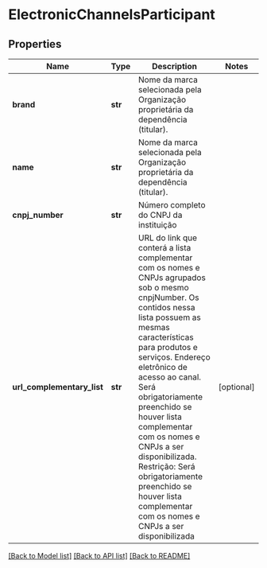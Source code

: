 # ElectronicChannelsParticipant

## Properties
Name | Type | Description | Notes
------------ | ------------- | ------------- | -------------
**brand** | **str** | Nome da marca selecionada pela Organização proprietária da dependência (titular). | 
**name** | **str** | Nome da marca selecionada pela Organização proprietária da dependência (titular). | 
**cnpj_number** | **str** | Número completo do CNPJ da instituição | 
**url_complementary_list** | **str** | URL do link que conterá a lista complementar com os nomes e CNPJs agrupados sob o mesmo cnpjNumber. Os contidos nessa lista possuem as mesmas características para produtos e serviços.  Endereço eletrônico de acesso ao canal. Será obrigatoriamente preenchido se houver lista complementar com os nomes e CNPJs a ser disponibilizada.   Restrição: Será obrigatoriamente preenchido se houver lista complementar com os nomes e CNPJs a ser disponibilizada  | [optional] 

[[Back to Model list]](../README.md#documentation-for-models) [[Back to API list]](../README.md#documentation-for-api-endpoints) [[Back to README]](../README.md)

